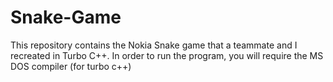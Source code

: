 # Snake-Game
This repository contains the Nokia Snake game that a teammate and I recreated in Turbo C++. In order to run the program, you will require the MS DOS compiler (for turbo c++)
